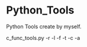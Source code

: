 # Python_Tools
Python Tools create by myself.


c_func_tools.py 
    -r <read file> 
    -l <count lines> 
    -f <count function num> 
    -t <get func type> 
    -c <create fake func> 
    -a <Directory recursive execution> 

